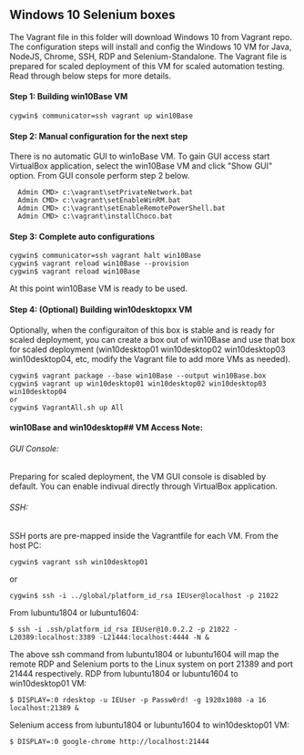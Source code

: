 ## Windows 10 Selenium boxes
The Vagrant file in this folder will download Windows 10 from Vagrant repo. The configuration steps will install and config the Windows 10 VM for Java, NodeJS, Chrome, SSH, RDP and Selenium-Standalone.
The Vagrant file is prepared for scaled deployment of this VM for scaled automation testing.
Read through below steps for more details.

#### Step 1: Building win10Base VM
```
cygwin$ communicator=ssh vagrant up win10Base
```

#### Step 2: Manual configuration for the next step 
There is no automatic GUI to win1oBase VM. To gain GUI access start VirtualBox application, select the win10Base VM and click "Show GUI" option.
From GUI console perform step 2 below.
```
  Admin CMD> c:\vagrant\setPrivateNetwork.bat
  Admin CMD> c:\vagrant\setEnableWinRM.bat
  Admin CMD> c:\vagrant\setEnableRemotePowerShell.bat
  Admin CMD> c:\vagrant\installChoco.bat
```

#### Step 3: Complete auto configurations
```
cygwin$ communicator=ssh vagrant halt win10Base
cygwin$ vagrant reload win10Base --provision
cygwin$ vagrant reload win10Base
```
At this point win10Base VM is ready to be used.

#### Step 4: (Optional) Building win10desktopxx VM
Optionally, when the configuraiton of this box is stable and is ready for scaled deployment, you can create a box out of win10Base and use that box for scaled deployment (win10desktop01 win10desktop02 win10desktop03 win10desktop04, etc, modify the Vagrant file to add more VMs as needed).
```
cygwin$ vagrant package --base win10Base --output win10Base.box
cygwin$ vagrant up win10desktop01 win10desktop02 win10desktop03 win10desktop04
or
cygwin$ VagrantAll.sh up All
```

#### win10Base and win10desktop## VM Access Note:
###### GUI Console:
Preparing for scaled deployment, the VM GUI console is disabled by default. You can enable indivual directly through VirtualBox application.
###### SSH:
SSH ports are pre-mapped inside the Vagrantfile for each VM.
From the host PC:
```
cygwin$ vagrant ssh win10desktop01
```
or
```
cygwin$ ssh -i ../global/platform_id_rsa IEUser@localhost -p 21022
```
From lubuntu1804 or lubuntu1604:
```
$ ssh -i .ssh/platform_id_rsa IEUser@10.0.2.2 -p 21022 -L20389:localhost:3389 -L21444:localhost:4444 -N &
```
The above ssh command from lubuntu1804 or lubuntu1604 will map the remote RDP and Selenium ports to the Linux system on port 21389 and port 21444 respectively.
RDP from lubuntu1804 or lubuntu1604 to win10desktop01 VM:
```
$ DISPLAY=:0 rdesktop -u IEUser -p Passw0rd! -g 1920x1080 -a 16 localhost:21389 &
```
Selenium access from lubuntu1804 or lubuntu1604 to win10desktop01 VM:
```
$ DISPLAY=:0 google-chrome http://localhost:21444
```
